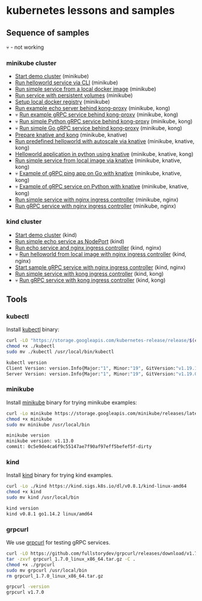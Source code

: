 # kubernetes lessons and samples

## Sequence of samples

💀 - not working

### minikube cluster

- [Start demo cluster](./minikube_empty_cluster/README.md) (minikube)
- [Run helloworld service via CLI](./minikube_helloworld/README.md) (minikube)
- [Run simple service from a local docker image](./minikube_local_image/README.md) (minikube)
- [Run service with persistent volumes](./minikube_shared_dirs/README.md) (minikube)
- [Setup local docker registry](./minikube_local_registry/README.md) (minikube)
- [Run example echo server behind kong-proxy](./minikube_kong_echo/README.md) (minikube, kong)
- 💀 [Run example gRPC service behind kong-proxy](./minikube_kong_grpc/README.md) (minikube, kong)
- 💀 [Run simple Python gRPC service behind kong-proxy](./minikube_kong_grpc_py/README.md) (minikube, kong)
- 💀 [Run simple Go gRPC service behind kong-proxy](./minikube_kong_grpc_go/README.md) (minikube, kong)
- [Prepare knative and kong](./minikube_knative_kong_prepare/README.md) (minikube, knative)
- [Run predefined helloworld with autoscale via knative](./minikube_knative_helloworld/README.md) (minikube, knative, kong)
- [Helloworld application in python using knative](./minikube_knative_helloworld_py/README.md) (minikube, knative, kong)
- [Run simple service from local image via knative](./minikube_knative_simple/README.md) (minikube, knative, kong)
- 💀 [Example of gRPC ping app on Go with knative](./minikube_knative_grpc_go/README.md) (minikube, knative, kong)
- 💀 [Example of gRPC service on Python with knative](./minikube_knative_grpc_py/README.md) (minikube, knative, kong)
- [Run simple service with nginx ingress controller](./minikube_nginx_ingress/README.md) (minikube, nginx)
- [Run gRPC service with nginx ingress controller](./minikube_nginx_grpc/README.md) (minikube, nginx)

### kind cluster

- [Start demo cluster](./kind_empty_cluster) (kind)
- [Run simple echo service as NodePort](./kind_echo/README.md) (kind)
- [Run echo service and nginx ingress controller](./kind_echo_ingress_nginx/README.md) (kind, nginx)
- 💀 [Run helloworld from local image with nginx ingress controller](./kind_local_image/README.md) (kind, nginx)
- [Start sample gRPC service with nginx ingress controller](./kind_nginx_grpc/README.md) (kind, nginx)
- [Run simple service with kong ingress controller](./kind_kong_ingress/README/md) (kind, kong)
- 💀 [Run gRPC service with kong ingress controller](./kind_kong_grpc/README.md) (kind, kong)

## Tools

### kubectl

Install [kubectl](https://kubernetes.io/docs/reference/kubectl/overview/) binary:

```bash
curl -LO "https://storage.googleapis.com/kubernetes-release/release/$(curl -s https://storage.googleapis.com/kubernetes-release/release/stable.txt)/bin/linux/amd64/kubectl"
chmod +x ./kubectl
sudo mv ./kubectl /usr/local/bin/kubectl

kubectl version
Client Version: version.Info{Major:"1", Minor:"19", GitVersion:"v1.19.1", GitCommit:"206bcadf021e76c27513500ca24182692aabd17e", GitTreeState:"clean", BuildDate:"2020-09-09T11:26:42Z", GoVersion:"go1.15", Compiler:"gc", Platform:"linux/amd64"}
Server Version: version.Info{Major:"1", Minor:"19", GitVersion:"v1.19.0", GitCommit:"e19964183377d0ec2052d1f1fa930c4d7575bd50", GitTreeState:"clean", BuildDate:"2020-08-26T14:23:04Z", GoVersion:"go1.15", Compiler:"gc", Platform:"linux/amd64"}
```

### minikube

Install [minikube](https://kubernetes.io/docs/setup/learning-environment/minikube/) binary for trying minikube examples:

```bash
curl -Lo minikube https://storage.googleapis.com/minikube/releases/latest/minikube-linux-amd64
chmod +x minikube
sudo mv minikube /usr/local/bin

minikube version
minikube version: v1.13.0
commit: 0c5e9de4ca6f9c55147ae7f90af97eff5befef5f-dirty
```

### kind

Install [kind](https://kind.sigs.k8s.io/) binary for trying kind examples.

```bash
curl -Lo ./kind https://kind.sigs.k8s.io/dl/v0.8.1/kind-linux-amd64
chmod +x kind
sudo mv kind /usr/local/bin

kind version
kind v0.8.1 go1.14.2 linux/amd64
```

### grpcurl

We use [grpcurl](https://github.com/fullstorydev/grpcurl) for testing gRPC services.

```bash
curl -LO https://github.com/fullstorydev/grpcurl/releases/download/v1.7.0/grpcurl_1.7.0_linux_x86_64.tar.gz
tar -zxvf grpcurl_1.7.0_linux_x86_64.tar.gz -C .
chmod +x ./grpcurl
sudo mv grpcurl /usr/local/bin
rm grpcurl_1.7.0_linux_x86_64.tar.gz

grpcurl -version
grpcurl v1.7.0
```
